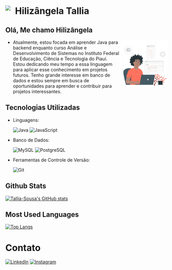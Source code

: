 #  [<img src="https://camo.githubusercontent.com/479c726b2c5f17871aa2b64bde267a1c4315f16fac7ffb932b32598e7bf54dca/68747470733a2f2f6d65646961312e67697068792e636f6d2f6d656469612f4b7a4a6b7a6a676766474e355079366e6b542f67697068792e6769663f6369643d656366303565343732646e39696277746639637a6d31726673376963797a3261766c6238707068363636756e7138706a2665703d76315f737469636b6572735f736561726368267269643d67697068792e676966" width="30" style="float:left"/>](https://github.com/Tallia-Sousa) Hilizângela Tallia 
## Olá, Me chamo Hilizângela

 <img src="img/Programmer-pana.svg" alt="Ilustração de uma programadora" width="150" align="right">


- Atualmente, estou focada em aprender Java para backend enquanto curso Análise e Desenvolvimento de Sistemas no Instituto Federal de Educação, Ciência e Tecnologia do Piauí. Estou dedicando meu tempo a essa linguagem  para aplicar esse conhecimento em projetos futuros. Tenho grande interesse em banco de dados e estou sempre em busca de oportunidades para aprender e contribuir para projetos interessantes.


## Tecnologias Utilizadas
- Linguagens:

  ![Java](https://img.shields.io/badge/-Java-red)
  ![JavaScript](https://img.shields.io/badge/-JavaScript-yellow)

- Banco de Dados:

  ![MySQL](https://img.shields.io/badge/-MySQL-orange)
  ![PostgreSQL](https://img.shields.io/badge/-PostgreSQL-blue)

- Ferramentas de Controle de Versão:

  ![Git](https://img.shields.io/badge/-Git-lightgrey)

## Github Stats
[![Tallia-Sousa's GitHub stats](https://github-readme-stats.vercel.app/api?username=Tallia-Sousa)](https://github.com/anuraghazra/github-readme-stats)

## Most Used Languages
[![Top Langs](https://github-readme-stats.vercel.app/api/top-langs/?username=Tallia-Sousa&layout=compact)](https://github.com/anuraghazra/github-readme-stats)
# Contato

[![LinkedIn](https://img.shields.io/badge/-LinkedIn-blue)](https://www.linkedin.com/in/hilizangela-tallia-de-sousa-dos-reis-ab483429b/)
[![Instagram](https://img.shields.io/badge/-Instagram-pink)](https://www.instagram.com/talia_smoak/)
